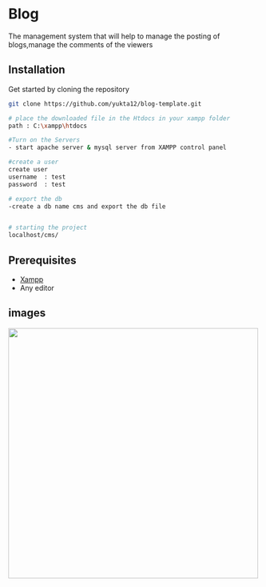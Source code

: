 # Blog 

The management system that will help to manage the posting of blogs,manage the comments of the viewers
## Installation

Get started by cloning the repository

```bash
git clone https://github.com/yukta12/blog-template.git

# place the downloaded file in the Htdocs in your xampp folder
path : C:\xampp\htdocs

#Turn on the Servers
- start apache server & mysql server from XAMPP control panel

#create a user
create user
username  : test
password  : test

# export the db 
-create a db name cms and export the db file


# starting the project
localhost/cms/ 

```

## Prerequisites

- [Xampp](https://www.apachefriends.org/download.html)
- Any editor




## images
<img src="http://www.yuktapeswani.tk/images/blog.PNG" width="500">
